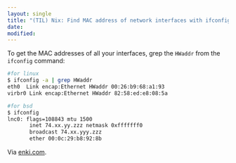```yaml
---
layout: single
title: "(TIL) Nix: Find MAC address of network interfaces with ifconfig"
date:
modified:
---
```


To get the MAC addresses of all your interfaces, grep the `HWaddr` from the `ifconfig`
command:

```bash
#for linux
$ ifconfig -a | grep HWaddr
eth0  Link encap:Ethernet HWaddr 00:26:b9:68:a1:93
virbr0 Link encap:Ethernet HWaddr 82:58:ed:e8:08:5a

#for bsd
$ ifconfig
lnc0: flags=108843 mtu 1500
       inet 74.xx.yy.zzz netmask 0xfffffff0
       broadcast 74.xx.yyy.zzz
       ether 00:0c:29:b8:92:8b
```

Via [enki.com](https://insights.enki.com/insight/5588a26942a4534d00082acd).
